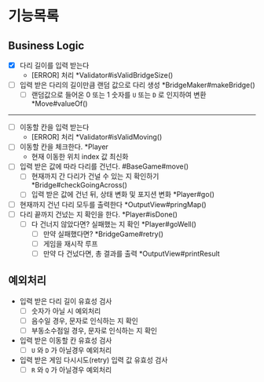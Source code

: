 # 기능목록

## Business Logic
- [x] 다리 길이를 입력 받는다
    - [ERROR] 처리 *Validator#isValidBridgeSize()
- [ ] 입력 받은 다리의 길이만큼 랜덤 값으로 다리 생성 *BridgeMaker#makeBridge()
  - [ ] 랜덤값으로 들어온 0 또는 1 숫자를 `U` 또는 `D` 로 인지하여 변환 *Move#valueOf()
---
- [ ] 이동할 칸을 입력 받는다
  - [ERROR] 처리 *Validator#isValidMoving()
- [ ] 이동할 칸을 체크한다. *Player
  - 현재 이동한 위치 index 값 최신화
- [ ] 입력 받은 값에 따라 다리를 건넌다. #BaseGame#move()
  - [ ] 현재까지 간 다리가 건널 수 있는 지 확인하기 *Bridge#checkGoingAcross()
  - [ ] 입력 받은 값에 건넌 뒤, 상태 변화 및 포지션 변화 *Player#go()
- [ ] 현재까지 건넌 다리 모두를 출력한다 *OutputView#pringMap()
- [ ] 다리 끝까지 건넜는 지 확인을 한다. *Player#isDone()
  - [ ] 다 건너지 않았다면? 실패했는 지 확인 *Player#goWell()
    - [ ] 만약 실패했다면? *BridgeGame#retry()
    - [ ] 게임을 재시작 루프
    - [ ] 만약 다 건넜다면, 총 결과를 출력 *OutputView#printResult

## 예외처리
- 입력 받은 다리 길이 유효성 검사
  - [ ] 숫자가 아닐 시 예외처리
  - [ ] 음수일 경우, 문자로 인식하는 지 확인
  - [ ] 부동소수점일 경우, 문자로 인식하는 지 확인
- 입력 받은 이동할 칸 유효성 검사
  - [ ] `U` 와 `D` 가 아닐경우 예외처리
- 입력 받은 게임 다시시도(retry) 입력 값 유효성 검사
  - [ ] `R` 와 `Q` 가 아닐경우 예외처리
